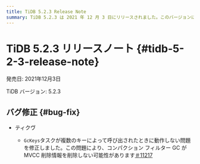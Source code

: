 ```yaml
---
title: TiDB 5.2.3 Release Note
summary: TiDB 5.2.3 は 2021 年 12 月 3 日にリリースされました。このバージョンには TiKV のバグ修正が含まれており、複数のキーによって呼び出されたときに `GcKeys` タスクが機能せず、コンパクション フィルター GC で潜在的な問題が発生する問題に対処しています。(#11217)
---
```


# TiDB 5.2.3 リリースノート {#tidb-5-2-3-release-note}

発売日: 2021年12月3日

TiDB バージョン: 5.2.3

## バグ修正 {#bug-fix}

-   ティクヴ

    -   `GcKeys`タスクが複数のキーによって呼び出されたときに動作しない問題を修正しました。この問題により、コンパクション フィルター GC が MVCC 削除情報を削除しない可能性があります[＃11217](https://github.com/tikv/tikv/issues/11217)
